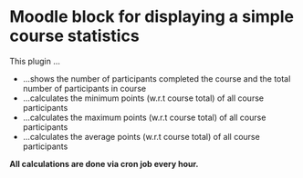 Moodle block for displaying a simple course statistics
==========

This plugin ...
- ...shows the number of participants completed the course and the total number of participants in course
- ...calculates the minimum points (w.r.t course total) of all course participants
- ...calculates the maximum points (w.r.t course total) of all course participants
- ...calculates the average points (w.r.t course total) of all course participants

 **All calculations are done via cron job every hour.**